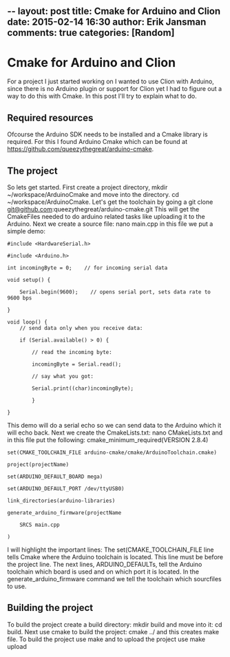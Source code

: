 --
layout: post
title: Cmake for Arduino and Clion
date: 2015-02-14 16:30
author: Erik Jansman
comments: true
categories: [Random]
---

Cmake for Arduino and Clion
===========================

For a project I just started working on I wanted to use Clion with Arduino, since there is no
Arduino plugin or support for Clion yet I had to figure out a way to do this with Cmake. In this
post I'll try to explain what to do.

Required resources
------------------

Ofcourse the Arduino SDK needs to be installed and a Cmake library is required. For this I found 
Arduino Cmake which can be found at https://github.com/queezythegreat/arduino-cmake.

The project
-----------------

So lets get started. First create a project directory, mkdir ~/workspace/ArduinoCmake and move into the directory.
cd ~/workspace/ArduinoCmake. Let's get the toolchain by going a git clone git@github.com:queezythegreat/arduino-cmake.git
This will get the CmakeFiles needed to do arduino related tasks like uploading it to the Arduino.
Next we create a source file: nano main.cpp in this file we put a simple demo:
	
	#include <HardwareSerial.h>
	
	#include <Arduino.h>
	
	int incomingByte = 0;    // for incoming serial data

	void setup() {

	    Serial.begin(9600);    // opens serial port, sets data rate to 9600 bps

	}

	void loop() {
	    // send data only when you receive data:

	    if (Serial.available() > 0) {

        	// read the incoming byte:

	        incomingByte = Serial.read();

        	// say what you got:

	        Serial.print((char)incomingByte);

	    	}

	}

This demo will do a serial echo so we can send data to the Arduino which it will echo back.
Next we create the CmakeLists.txt: nano CMakeLists.txt and in this file put the following:
	cmake_minimum_required(VERSION 2.8.4)

	set(CMAKE_TOOLCHAIN_FILE arduino-cmake/cmake/ArduinoToolchain.cmake)

	project(projectName)

	set(ARDUINO_DEFAULT_BOARD mega)

	set(ARDUINO_DEFAULT_PORT /dev/ttyUSB0)

	link_directories(arduino-libraries)

	generate_arduino_firmware(projectName

		SRCS main.cpp

	)

I will highlight the important lines:
The set(CMAKE_TOOLCHAIN_FILE line tells Cmake where the Arduino toolchain is located. This line must be before the project line.
The next lines, ARDUINO_DEFAULTs, tell the Arduino toolchain which board is used and on which port it is located.
In the generate_arduino_firmware command we tell the toolchain which sourcfiles to use.

Building the project
--------------------
To build the project create a build directory: mkdir build and move into it: cd build. 
Next use cmake to build the project: cmake ../ and this creates make file. To build the project use make and to upload the project use make upload
